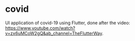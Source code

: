 # covid


UI application of covid-19 using Flutter, done after the video: https://www.youtube.com/watch?v=zx6uMCoW2gQ&ab_channel=TheFlutterWay.
